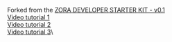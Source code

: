 Forked from the [ZORA DEVELOPER STARTER KIT - v0.1](https://github.com/0xTranqui/zora-starter-kit)\
[Video tutorial 1](https://www.loom.com/share/b29660f159ab498f858e46830a64ae52)\
[Video tutorial 2](https://www.loom.com/share/78ceddea86894eed9442f635cc6433b5)\
[Video tutorial 3](https://www.loom.com/share/05ebcbda8ea34a9e973ea82e327a85a0)\

